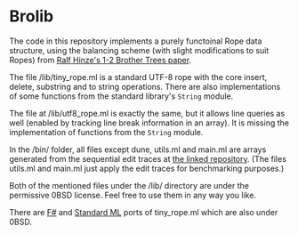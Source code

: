 # Brolib

The code in this repository implements a purely functoinal Rope data structure, using the balancing scheme (with slight modifications to suit Ropes) from [Ralf Hinze's 1-2 Brother Trees paper](https://www.cs.ox.ac.uk/ralf.hinze/publications/Brother12.pdf).

The file /lib/tiny_rope.ml is a standard UTF-8 rope with the core insert, delete, substring and to string operations. There are also implementations of some functions from the standard library's `String` module.

The file at /lib/utf8_rope.ml is exactly the same, but it allows line queries as well (enabled by tracking line break information in an array). It is missing the implementation of functions from the `String` module.

In the /bin/ folder, all files except dune, utils.ml and main.ml are arrays generated from the sequential edit traces at [the linked repository](https://github.com/josephg/editing-traces). (The files utils.ml and main.ml just apply the edit traces for benchmarking purposes.)

Both of the mentioned files under the /lib/ directory are under the permissive 0BSD license. Feel free to use them in any way you like.

There are [F#](https://github.com/hummy123/brolib-fs) and [Standard ML](https://github.com/hummy123/brolib-sml) ports of tiny_rope.ml which are also under 0BSD.

